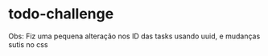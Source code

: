 # todo-challenge

Obs: Fiz uma pequena alteração nos ID das tasks usando uuid, e mudanças sutis no css
